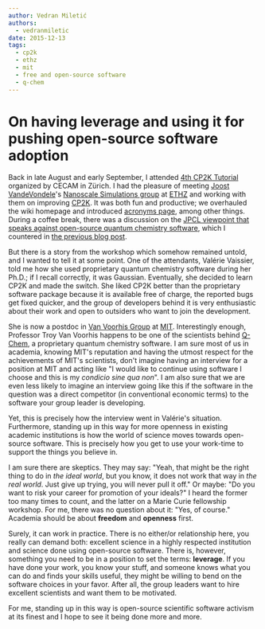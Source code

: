 ```yaml
---
author: Vedran Miletić
authors:
  - vedranmiletic
date: 2015-12-13
tags:
  - cp2k
  - ethz
  - mit
  - free and open-source software
  - q-chem
---
```


# On having leverage and using it for pushing open-source software adoption

Back in late August and early September, I attended [4th CP2K Tutorial](https://www.cecam.org/workshop-details/480) organized by CECAM in Zürich. I had the pleasure of meeting [Joost VandeVondele](https://www.nanosim.mat.ethz.ch/people/head/vjoost.html)'s [Nanoscale Simulations group](https://www.nanosim.mat.ethz.ch/) at [ETHZ](https://www.ethz.ch/) and working with them on improving [CP2K](https://www.cp2k.org/). It was both fun and productive; we overhauled the wiki homepage and introduced [acronyms page](https://www.cp2k.org/acronyms), among other things. During a coffee break, there was a discussion on the [JPCL viewpoint that speaks against open-source quantum chemistry software](https://pubs.acs.org/doi/abs/10.1021/acs.jpclett.5b01258), which I countered in [the previous blog post](2015-09-14-what-is-the-price-of-open-source-fear-uncertainty-and-doubt.md).

But there is a story from the workshop which somehow remained untold, and I wanted to tell it at some point. One of the attendants, Valérie Vaissier, told me how she used proprietary quantum chemistry software during her Ph.D.; if I recall correctly, it was Gaussian. Eventually, she decided to learn CP2K and made the switch. She liked CP2K better than the proprietary software package because it is available free of charge, the reported bugs get fixed quicker, and the group of developers behind it is very enthusiastic about their work and open to outsiders who want to join the development.

<!-- more -->

She is now a postdoc in [Van Voorhis Group](https://vanvoorhisgroup.mit.edu/) at [MIT](https://web.mit.edu/). Interestingly enough, Professor Troy Van Voorhis happens to be one of the scientists behind [Q-Chem](https://www.q-chem.com/), a proprietary quantum chemistry software. I am sure most of us in academia, knowing MIT's reputation and having the utmost respect for the achievements of MIT's scientists, don't imagine having an interview for a position at MIT and acting like "I would like to continue using software I choose and this is my *condicio sine qua non*". I am also sure that we are even less likely to imagine an interview going like this if the software in the question was a direct competitor (in conventional economic terms) to the software your group leader is developing.

Yet, this is precisely how the interview went in Valérie's situation. Furthermore, standing up in this way for more openness in existing academic institutions is how the world of science moves towards open-source software. This is precisely how you get to use your work-time to support the things you believe in.

I am sure there are skeptics. They may say: "Yeah, that might be the right thing to do in *the ideal world*, but you know, it does not work that way in *the real world*. Just give up trying, you will never pull it off." Or maybe: "Do you want to risk your career for promotion of your ideals?" I heard the former too many times to count, and the latter on a Marie Curie fellowship workshop. For me, there was no question about it: "Yes, of course." Academia should be about **freedom** and **openness** first.

Surely, it can work in practice. There is no either/or relationship here, you really can demand both: excellent science in a highly respected institution and science done using open-source software. There is, however, something you need to be in a position to set the terms: **leverage**. If you have done your work, you know your stuff, and someone knows what you can do and finds your skills useful, they might be willing to bend on the software choices in your favor. After all, the group leaders want to hire excellent scientists and want them to be motivated.

For me, standing up in this way is open-source scientific software activism at its finest and I hope to see it being done more and more.
